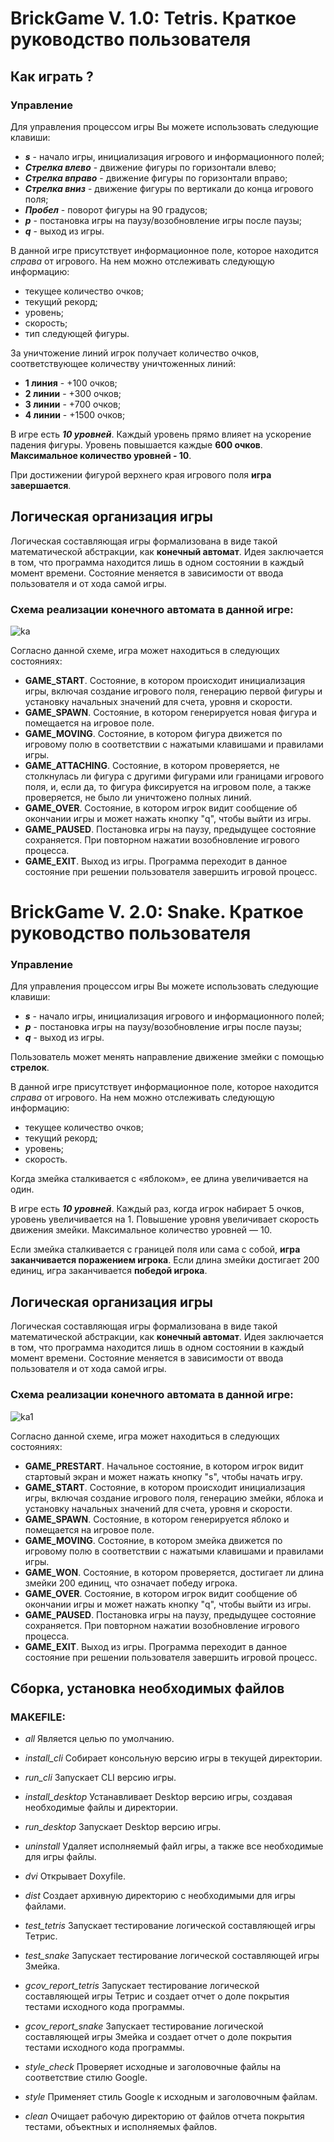 # BrickGame V. 1.0: Tetris. Краткое руководство пользователя

## Как играть ?

### Управление

Для управления процессом игры Вы можете использовать следующие клавиши:

- ***s*** - начало игры, инициализация игрового и информационного полей;
- ***Стрелка влево*** - движение фигуры по горизонтали влево;
- ***Стрелка вправо*** - движение фигуры по горизонтали вправо;
- ***Стрелка вниз*** - движение фигуры по вертикали до конца игрового поля;
- ***Пробел*** - поворот фигуры на 90 градусов;
- ***p*** - постановка игры на паузу/возобновление игры после паузы;
- ***q*** - выход из игры.

В данной игре присутствует информационное поле, которое находится *справа* от игрового. На нем можно отслеживать следующую информацию:

- текущее количество очков;
- текущий рекорд;
- уровень;
- скорость;
- тип следующей фигуры.

За уничтожение линий игрок получает количество очков, соответствующее количеству уничтоженных линий:

- **1 линия** - +100 очков;
- **2 линии** - +300 очков;
- **3 линии** - +700 очков;
- **4 линии** - +1500 очков;

В игре есть ***10 уровней***. Каждый уровень прямо влияет на ускорение падения фигуры. Уровень повышается каждые **600 очков**. **Максимальное количество уровней - 10**.

При достижении фигурой верхнего края игрового поля **игра завершается**.

## Логическая организация игры

Логическая составляющая игры формализована в виде такой математической абстракции, как **конечный автомат**. Идея заключается в том, что программа находится лишь в одном состоянии в каждый момент времени. Состояние меняется в зависимости от ввода пользователя и от хода самой игры. 

### Схема реализации конечного автомата в данной игре:

![ka](FSM1.png)

Согласно данной схеме, игра может находиться в следующих состояниях:

- **GAME_START**. Состояние, в котором происходит инициализация игры, включая создание игрового поля, генерацию первой фигуры и установку начальных значений для счета, уровня и скорости.
- **GAME_SPAWN**. Состояние, в котором генерируется новая фигура и помещается на игровое поле.
- **GAME_MOVING**. Состояние, в котором фигура движется по игровому полю в соответствии с нажатыми клавишами и правилами игры. 
- **GAME_ATTACHING**. Состояние, в котором проверяется, не столкнулась ли фигура с другими фигурами или границами игрового поля, и, если да, то фигура фиксируется на игровом поле, а также проверяется, не было ли уничтожено полных линий.
- **GAME_OVER**. Состояние, в котором игрок видит сообщение об окончании игры и может нажать кнопку "q", чтобы выйти из игры.
- **GAME_PAUSED**. Постановка игры на паузу, предыдущее состояние сохраняется. При повторном нажатии возобновление игрового процесса. 
- **GAME_EXIT**. Выход из игры. Программа переходит в данное состояние при решении пользователя завершить игровой процесс. 

# BrickGame V. 2.0: Snake. Краткое руководство пользователя

### Управление

Для управления процессом игры Вы можете использовать следующие клавиши:

- ***s*** - начало игры, инициализация игрового и информационного полей;
- ***p*** - постановка игры на паузу/возобновление игры после паузы;
- ***q*** - выход из игры.

Пользователь может менять направление движение змейки с помощью **стрелок**.

В данной игре присутствует информационное поле, которое находится *справа* от игрового. На нем можно отслеживать следующую информацию:

- текущее количество очков;
- текущий рекорд;
- уровень;
- скорость.

Когда змейка сталкивается с «яблоком», ее длина увеличивается на один.

В игре есть ***10 уровней***. Каждый раз, когда игрок набирает 5 очков, уровень увеличивается на 1. Повышение уровня увеличивает скорость движения змейки. Максимальное количество уровней — 10.

Если змейка сталкивается с границей поля или сама с собой, **игра заканчивается поражением игрока**.
Если длина змейки достигает 200 единиц, игра заканчивается **победой игрока**.

## Логическая организация игры

Логическая составляющая игры формализована в виде такой математической абстракции, как **конечный автомат**. Идея заключается в том, что программа находится лишь в одном состоянии в каждый момент времени. Состояние меняется в зависимости от ввода пользователя и от хода самой игры. 

### Схема реализации конечного автомата в данной игре:

![ka1](FSM2.png)

Согласно данной схеме, игра может находиться в следующих состояниях:

- **GAME_PRESTART**. Начальное состояние, в котором игрок видит стартовый экран и может нажать кнопку "s", чтобы начать игру.
- **GAME_START**. Состояние, в котором происходит инициализация игры, включая создание игрового поля, генерацию змейки, яблока и установку начальных значений для счета, уровня и скорости.
- **GAME_SPAWN**. Состояние, в котором генерируется яблоко и помещается на игровое поле.
- **GAME_MOVING**. Состояние, в котором змейка движется по игровому полю в соответствии с нажатыми клавишами и правилами игры. 
- **GAME_WON**. Состояние, в котором проверяется, достигает ли длина змейки  200 единиц, что означает победу игрока.
- **GAME_OVER**. Состояние, в котором игрок видит сообщение об окончании игры и может нажать кнопку "q", чтобы выйти из игры.
- **GAME_PAUSED**. Постановка игры на паузу, предыдущее состояние сохраняется. При повторном нажатии возобновление игрового процесса. 
- **GAME_EXIT**. Выход из игры. Программа переходит в данное состояние при решении пользователя завершить игровой процесс. 

## Сборка, установка необходимых файлов

### MAKEFILE:

- *all*
 Является целью по умолчанию.

- *install_cli*
  Собирает консольную версию игры в текущей директории.

- *run_cli*
  Запускает CLI версию игры.

- *install_desktop*
  Устанавливает Desktop версию игры, создавая необходимые файлы и директории.

- *run_desktop*
  Запускает Desktop версию игры.

- *uninstall*
  Удаляет исполняемый файл игры, а также все необходимые для игры файлы.

- *dvi*
  Открывает Doxyfile.

- *dist*
  Создает архивную директорию с необходимыми для игры файлами.

- *test_tetris*
  Запускает тестирование логической составляющей игры Тетрис.

- *test_snake*
  Запускает тестирование логической составляющей игры Змейка.

- *gcov_report_tetris*
  Запускает тестирование логической составляющей игры Тетрис и создает отчет о доле покрытия тестами исходного кода программы.

- *gcov_report_snake*
  Запускает тестирование логической составляющей игры Змейка и создает отчет о доле покрытия тестами исходного кода программы.

- *style_check*
  Проверяет исходные и заголовочные файлы на соответствие стилю Google.

- *style*
  Применяет стиль Google к исходным и заголовочным файлам.

- *clean*
  Очищает рабочую директорию от файлов отчета покрытия тестами, объектных и исполняемых файлов.